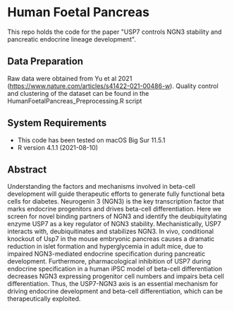 # Human Foetal Pancreas

This repo holds the code for the paper "USP7 controls NGN3 stability and pancreatic endocrine lineage development".

## Data Preparation 
Raw data were obtained from Yu et al 2021 (https://www.nature.com/articles/s41422-021-00486-w).
Quality control and clustering of the dataset can be found in the HumanFoetalPancreas_Preprocessing.R script

## System Requirements 
- This code has been tested on macOS Big Sur 11.5.1
- R version 4.1.1 (2021-08-10)

## Abstract
Understanding the factors and mechanisms involved in beta-cell development will guide therapeutic efforts to generate fully functional beta cells for diabetes. 
Neurogenin 3 (NGN3) is the key transcription factor that marks endocrine progenitors and drives beta-cell differentiation. 
Here we screen for novel binding partners of NGN3 and identify the deubiquitylating enzyme USP7 as a key regulator of NGN3 stability. 
Mechanistically, USP7 interacts with, deubiquitinates and stabilizes NGN3.
In vivo, conditional knockout of Usp7 in the mouse embryonic pancreas causes a dramatic reduction in islet formation and hyperglycemia in adult mice, due to impaired NGN3-mediated endocrine specification during pancreatic development. Furthermore, pharmacological inhibition of USP7 during endocrine specification in a human iPSC model of beta-cell differentiation decreases NGN3 expressing progenitor cell numbers and impairs beta cell differentiation. 
Thus, the USP7-NGN3 axis is an essential mechanism for driving endocrine development and beta-cell differentiation, which can be therapeutically exploited.
